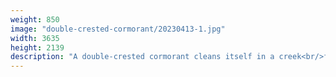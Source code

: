 ```yaml
---
weight: 850
image: "double-crested-cormorant/20230413-1.jpg"
width: 3635
height: 2139
description: "A double-crested cormorant cleans itself in a creek<br/>f/6.3, 1/1600, 300.0 mm, iso400"
---
```

